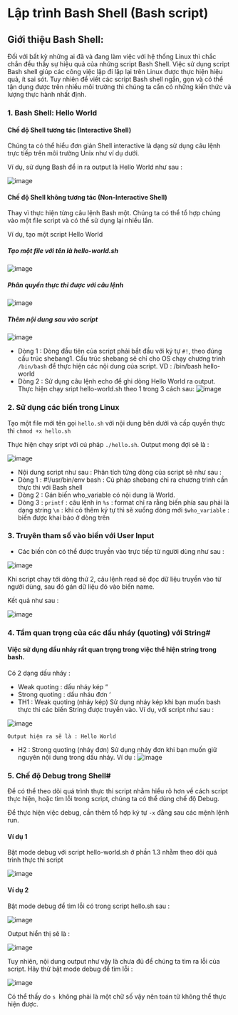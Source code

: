 # Lập trình Bash Shell (Bash script)
## Giới thiệu Bash Shell:
Đối với bất kỳ những ai đã và đang làm việc với hệ thống Linux thì chắc chắn đều thấy sự hiệu quả của nhứng script Bash Shell. Việc sử dụng script Bash shell giúp các công việc lặp đi lặp lại trên Linux được thực hiện hiệu quả, ít sai sót. Tuy nhiên để viết các script Bash shell ngắn, gọn và có thể tận dụng được trên nhiều môi trường thì chúng ta cần có những kiến thức và lượng thực hành nhất định.

### 1. Bash Shell: Hello World
#### Chế độ Shell tương tác (Interactive Shell)
Chúng ta có thể hiểu đơn giản Shell interactive là dạng sử dụng câu lệnh trực tiếp trên môi trường Unix như ví dụ dưới.

Ví dụ, sử dụng Bash để in ra output là Hello World như sau :

![image](https://user-images.githubusercontent.com/105496635/182521772-558ba0d5-5cd2-49dc-9891-426db95d559e.png)

#### Chế độ Shell không tương tác (Non-Interactive Shell)
Thay vì thực hiện từng câu lệnh Bash một. Chúng ta có thể tổ hợp chúng vào một file script và có thể sử dụng lại nhiều lần.

Ví dụ, tạo một script Hello World

##### Tạo một file với tên là hello-world.sh

![image](https://user-images.githubusercontent.com/105496635/182521897-f369d1a6-7a61-49ea-ab55-d18d50aa2574.png)

##### Phân quyền thực thi được với câu lệnh

![image](https://user-images.githubusercontent.com/105496635/182540601-c2390120-3399-49fc-a575-a29a35ff90a7.png)

##### Thêm nội dung sau vào script
![image](https://user-images.githubusercontent.com/105496635/182540873-bb5168dc-0d2d-42bb-af33-f64c721be9cd.png)
- Dòng 1 : Dòng đầu tiên của script phải bắt đầu với ký tự ` #! `, theo đúng cấu trúc shebang1. Cấu trúc shebang sẽ chỉ cho OS chạy chương trình `/bin/bash` để thực hiện các nội dung của script. VD : /bin/bash hello-world
- Dòng 2 : Sử dụng câu lệnh echo để ghi dòng Hello World ra output.
Thực hiện chạy sript hello-world.sh theo 1 trong 3 cách sau:
![image](https://user-images.githubusercontent.com/105496635/182541381-b21409e6-ef18-4dcf-84c9-68e0402d0031.png)

### 2. Sử dụng các biến trong Linux
Tạo một file mới tên gọi `hello.sh` với nội dung bên dưới và cấp quyền thực thi `chmod +x hello.sh`

Thực hiện chạy sript với cú pháp `./hello.sh`. Output mong đợi sẽ là :

![image](https://user-images.githubusercontent.com/105496635/182542058-c6a94829-c1f4-42b6-b225-d9ce5c0caa08.png)

- Nội dung script như sau :
 Phân tích từng dòng của script sẽ như sau :
 - Dòng 1 : #!/usr/bin/env bash : Cú pháp shebang chỉ ra chương trình cần thực thi với Bash shell
 - Dòng 2 : Gán biến who_variable có nội dung là World.
 - Dòng 3 :
 `printf` : câu lệnh in
`%s` : format chỉ ra rằng biến phía sau phải là dạng string
`\n` : khi có thêm ký tự thì sẽ xuống dòng mới
`$who_variable` : biến được khai báo ở dòng trên

### 3. Truyên tham số vào biến với User Input
- Các biến còn có thể được truyền vào trực tiếp từ người dùng như sau :

![image](https://user-images.githubusercontent.com/105496635/182544122-45f5c4dd-851f-451b-8b60-f7b6c8f6692f.png)

Khi script chạy tới dòng thứ 2, câu lệnh read sẽ đọc dữ liệu truyền vào từ người dùng, sau đó gán dữ liệu đó vào biến name.

Kết quả như sau :

![image](https://user-images.githubusercontent.com/105496635/182544169-71d988df-4e2a-464d-8677-a97d0ecf3788.png)

### 4. Tầm quan trọng của các dấu nháy (quoting) với String#
#### Việc sử dụng dấu nháy rất quan trọng trong việc thể hiện string trong bash.

Có 2 dạng dấu nháy :

 - Weak quoting : dấu nháy kép “
 - Strong quoting : dấu nháu đơn ‘
- TH1 : Weak quoting (nháy kép)
Sử dụng nháy kép khi bạn muốn bash thực thi các biến String được truyền vào. Ví dụ, với script như sau :

![image](https://user-images.githubusercontent.com/105496635/182546752-e4ca7d75-b822-48fa-9e95-754f957c9aff.png)

`Output hiện ra sẽ là : Hello World`


- H2 : Strong quoting (nháy đơn)
 Sử dụng nháy đơn khi bạn muốn giữ nguyên nội dung trong dấu nháy. Ví dụ :
  ![image](https://user-images.githubusercontent.com/105496635/182546923-d65aaf35-c7bc-461f-ad66-2d00d5982a21.png)


### 5. Chế độ Debug trong Shell#
Để có thể theo dõi quá trình thực thi script nhằm hiểu rõ hơn về cách script thực hiện, hoặc tìm lỗi trong script, chúng ta có thể dùng chế độ Debug.

Để thực hiện việc debug, cần thêm tổ hợp ký tự ` -x ` đằng sau các mệnh lệnh run.

#### Ví dụ 1
Bật mode debug với script hello-world.sh ở phần 1.3 nhằm theo dõi quá trình thực thi script

![image](https://user-images.githubusercontent.com/105496635/182547092-19fd6f05-8d75-4e92-87f9-24eedf53ae84.png)

#### Ví dụ 2
Bật mode debug để tìm lỗi có trong script hello.sh sau :

![image](https://user-images.githubusercontent.com/105496635/182547253-ba5a7d67-7ced-4893-b81c-df8947554d48.png)

Output hiển thị sẽ là :

![image](https://user-images.githubusercontent.com/105496635/182547320-22971dd6-61d5-4609-8cbd-cf182c66b461.png)


Tuy nhiên, nội dung output như vậy là chưa đủ để chúng ta tìm ra lỗi của script. Hãy thử bật mode debug để tìm lỗi :

![image](https://user-images.githubusercontent.com/105496635/182547374-2f71c99c-ffcf-472a-b031-82d4d4941959.png)

Có thể thấy do `s `không phải là một chữ số vậy nên toán tử không thể thực hiện được.





